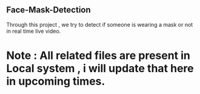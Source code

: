 ## Face-Mask-Detection
Through this project , we try to detect if someone is wearing a mask or not in real time live video.

# Note : All related files are present in Local system , i will update that here in upcoming times.
